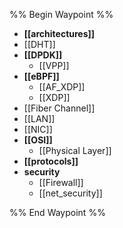 %% Begin Waypoint %%
- **[[architectures]]**
- [[DHT]]
- **[[DPDK]]**
	- [[VPP]]
- **[[eBPF]]**
	- [[AF_XDP]]
	- [[XDP]]
- [[Fiber Channel]]
- [[LAN]]
- [[NIC]]
- **[[OSI]]**
	- [[Physical Layer]]
- **[[protocols]]**
- **security**
	- [[Firewall]]
	- [[net_security]]

%% End Waypoint %%
